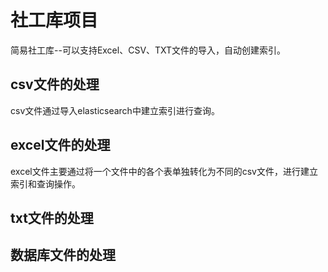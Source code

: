 # 社工库项目
简易社工库--可以支持Excel、CSV、TXT文件的导入，自动创建索引。

## csv文件的处理

csv文件通过导入elasticsearch中建立索引进行查询。

## excel文件的处理

excel文件主要通过将一个文件中的各个表单独转化为不同的csv文件，进行建立索引和查询操作。

## txt文件的处理

## 数据库文件的处理

